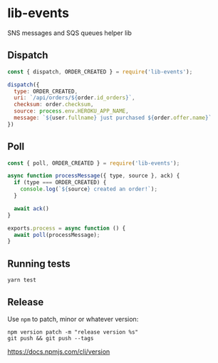 # lib-events

SNS messages and SQS queues helper lib

## Dispatch

```js
const { dispatch, ORDER_CREATED } = require('lib-events');

dispatch({
  type: ORDER_CREATED,
  uri: `/api/orders/${order.id_orders}`,
  checksum: order.checksum,
  source: process.env.HEROKU_APP_NAME,
  message: `${user.fullname} just purchased ${order.offer.name}`
})
```

## Poll

```js
const { poll, ORDER_CREATED } = require('lib-events');

async function processMessage({ type, source }, ack) {
  if (type === ORDER_CREATED) {
    console.log(`${source} created an order!`);
  }

  await ack()
}

exports.process = async function () {
  await poll(processMessage);
}
```

## Running tests

```
yarn test
```

## Release

Use `npm` to patch, minor or whatever version:

```
npm version patch -m "release version %s"
git push && git push --tags
```

https://docs.npmjs.com/cli/version
